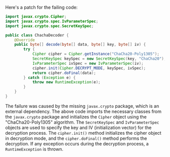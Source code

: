 Here's a patch for the failing code:
```java
import javax.crypto.Cipher;
import javax.crypto.spec.IvParameterSpec;
import javax.crypto.spec.SecretKeySpec;

public class ChachaDecoder {
    @Override
    public byte[] decode(byte[] data, byte[] key, byte[] iv) {
        try {
            Cipher cipher = Cipher.getInstance("ChaCha20-Poly1305");
            SecretKeySpec keySpec = new SecretKeySpec(key, "ChaCha20");
            IvParameterSpec ivSpec = new IvParameterSpec(iv);
            cipher.init(Cipher.DECRYPT_MODE, keySpec, ivSpec);
            return cipher.doFinal(data);
        } catch (Exception e) {
            throw new RuntimeException(e);
        }
    }
}
```
The failure was caused by the missing `javax.crypto` package, which is an external dependency. The above code imports the necessary classes from the `javax.crypto` package and initializes the `Cipher` object using the "ChaCha20-Poly1305" algorithm. The `SecretKeySpec` and `IvParameterSpec` objects are used to specify the key and IV (initialization vector) for the decryption process. The `cipher.init()` method initializes the cipher object in decryption mode, and the `cipher.doFinal()` method performs the decryption. If any exception occurs during the decryption process, a `RuntimeException` is thrown.